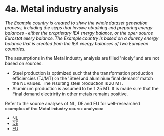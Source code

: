 # 4a. Metal industry analysis

*The Example country is created to show the whole dataset generation process, including the steps that involve obtaining and preparing energy balances - either the proprietary IEA energy balance, or the open source Eurostat enery balance. The Example country is based on a dummy energy balance that is created from the IEA energy balances of two European countries.*

The assumptions in the Metal industry analysis are filled 'nicely' and are not based on sources.

- Steel production is optimized such that the transformation production efficiencies (TJ/MT) on the 'Steel and aluminium final demand' match the NL values. The resulting steel production is 20 MT.
- Aluminium production is assumed to be 1.25 MT. It is made sure that the Final demand electricity in other metals remains positive.

Refer to the source analyses of NL, DE and EU for well-researched examples of the Metal industry source analyses:

- [NL](../../../nl/2011/4a_metal_industry/4a_metal_industry_source_analysis.md)
- [DE](../../../de/2011/4a_metal_industry/4a_metal_industry_source_analysis.md)
- [EU](../../../eu/2011/4a_metal_industry/4a_metal_industry_source_analysis.md)



